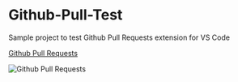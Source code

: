 # Github-Pull-Test
Sample project to test Github Pull Requests extension for VS Code

[Github Pull Requests](https://marketplace.visualstudio.com/items?itemName=GitHub.vscode-pull-request-github)

![Github Pull Requests](https://raw.githubusercontent.com/Microsoft/vscode-pull-request-github/master/resources/icons/github_logo.png)
